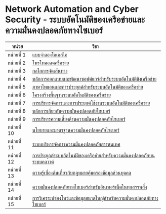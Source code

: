 # Network Automation and Cyber Security - ระบบอัตโนมัติของเครือข่ายและความมั่นคงปลอดภัยทางไซเบอร์

| หน่วย        | วิชา                                                                  |
|-------------|----------------------------------------------------------------------|
| หน่วยที่ 1    | [แบบจำลองโอเอสไอ]()                                                      |
| หน่วยที่ 2    | [โพรโทคอลดครือข่าย]()                                                      |
| หน่วยที่ 3    | [กลไกการจัดเส้นทาง]()                                                      |
| หน่วยที่ 4    | [หลักการออกแบบและพัฒนาซอฟต์แวร์สำหรับระบบอัตโนมัติขิงเครือข่าย]()                 |
| หน่วยที่ 5    | [ภาษาไพธอนและการประยุกต์สำหรับระบบอัตโนมัติของเครือข่าย]()                       |
| หน่วยที่ 6    | [โครงสร้างพื้นฐานระบบอัตโนมัติของเครือข่าย]()                                     |
| หน่วยที่ 7    | [การบริหารจัดการและการประยุกต์ใช้งานระบบอัตโนมัติของเครือข่าย]()                    |
| หน่วยที่ 8    | [หลักการเกี่ยวกับความมั่นคงปลอดภัยไซเบอร์]()                                    |
| หน่วยที่ 9    | [การบริหารความเสี่ยงด้านความมั่นคงปลอดภัยไซเบอร์]()                              |
| หน่วยที่ 10   | [นโยบายและมาตรฐานความมั่นคงปลอดภัยไซเบอร์]()                                 |
| หน่วยที่ 11   | [ระบบบริหารจัดการความมั่นคงปลอดภัยสารสนเทศ]()                                 |
| หน่วยที่ 12   | [การประยุกต์ระบบอัตโนมัติของเครือข่ายสำหรับความมั่นคงปลอดภัยบนระบบคลาวด์]()         |
| หน่วยที่ 13   | [ความรู้เบื่องต้นเกี่ยวกับกฎหมายคุ้มครองข้อมูลส่วนบุคคล]()                            |
| หน่วยที่ 14   | [ความมั่นคงปลอดภัยทางไซเบอร์สำหรับอินเทอร์เน็ตในทุกสรรพสิ่ง]()                      |
| หน่วยที่ 15   | [การวิเคราะห์ช่องโหว่และข้อมูลขนาดใหญ่สำหรับความมั่นคงปลอดภัยทางไซเบอร์]()          |